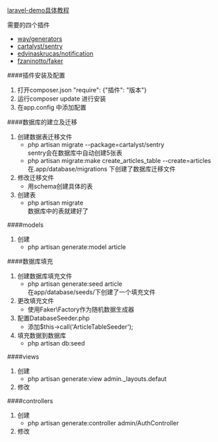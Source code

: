 [laravel-demo具体教程](http://lvwenhan.com/laravel/398.html)             

需要的四个插件
+ [way/generators](http://blog.csdn.net/huyanping/article/details/39828223)
+ [cartalyst/sentry](https://cartalyst.com/manual/sentry)
+ [edvinaskrucas/notification](https://github.com/edvinaskrucas/notification)
+ [fzaninotto/faker](https://github.com/fzaninotto/Faker)

####插件安装及配置
1. 打开composer.json   "require": {"插件": "版本"}
2. 运行composer update 进行安装
3. 在app.config 中添加配置

####数据库的建立及迁移
1. 创建数据表迁移文件
    + php artisan migrate --package=cartalyst/sentry    
      sentry会在数据库中自动创建5张表
    + php artisan migrate:make create_articles_table --create=articles        
      在.app/database/migrations 下创建了数据库迁移文件        
2. 修改迁移文件
    + 用schema创建具体的表
3. 创建表
    + php artisan migrate        
      数据库中的表就建好了


####models
1. 创建   
    + php artisan generate:model article  


####数据库填充
1. 创建数据库填充文件
    + php artisan generate:seed article           
      在app/database/seeds/下创建了一个填充文件
2. 更改填充文件
    + 使用Faker\Factory作为随机数据生成器
3. 配置DatabaseSeeder.php
    + 添加$this->call('ArticleTableSeeder');
4. 填充数据到数据库
    + php artisan db:seed

####views
1. 创建 
    + php artisan generate:view admin._layouts.defaut
2. 修改

####controllers
1. 创建
    + php artisan generate:controller admin/AuthController
2. 修改
   

